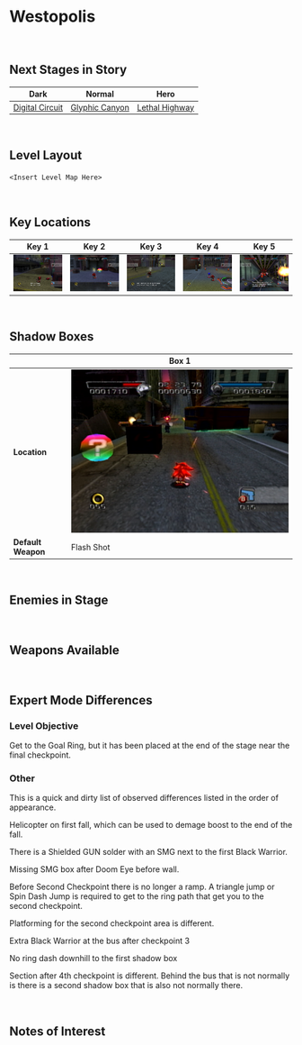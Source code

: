 # Westopolis

<br />

## Next Stages in Story
|Dark|Normal|Hero|
|--|--|--|
|[Digital Circuit](../DigitalCircuit)|[Glyphic Canyon](../GlyphicCanyon)|[Lethal Highway](../LethalHighway)|

<br />

## Level Layout
```
<Insert Level Map Here>
```

<br />

## Key Locations
|Key 1|Key 2|Key 3|Key 4|Key 5|
|--|--|--|--|--|
|[ ![](../img/Westopolis/Westopolis-Key1.png) ](../img/Westopolis/Westopolis-Key1.png)|[ ![](../img/Westopolis/Westopolis-Key2.png) ](../img/Westopolis/Westopolis-Key2.png)|[ ![](../img/Westopolis/Westopolis-Key3.png) ](../img/Westopolis/Westopolis-Key3.png)|[ ![](../img/Westopolis/Westopolis-Key4.png) ](../img/Westopolis/Westopolis-Key4.png)|[ ![](../img/Westopolis/Westopolis-Key5.png) ](../img/Westopolis/Westopolis-Key5.png)|

<br />

## Shadow Boxes
| |Box 1|
|-|-|
|__Location__|[ ![](../img/Westopolis/WestopolisShadowBox1.png) ](../img/Westopolis/WestopolisShadowBox1.png)|
|__Default Weapon__|Flash Shot|

<br />

## Enemies in Stage

<br />

## Weapons Available

<br />

## Expert Mode Differences

### Level Objective
Get to the Goal Ring, but it has been placed at the end of the stage near the final checkpoint.

### Other
This is a quick and dirty list of observed differences listed in the order of appearance.

Helicopter on first fall, which can be used to demage boost to the end of the fall.

There is a Shielded GUN solder with an SMG next to the first Black Warrior.

Missing SMG box after Doom Eye before wall.

Before Second Checkpoint there is no longer a ramp.  A triangle jump or Spin Dash Jump is required to get to the ring path that get you to the second checkpoint.

Platforming for the second checkpoint area is different.

Extra Black Warrior at the bus after checkpoint 3

No ring dash downhill to the first shadow box

Section after 4th checkpoint is different.  Behind the bus that is not normally is there is a second shadow box that is also not normally there.

<br />

## Notes of Interest

<br />